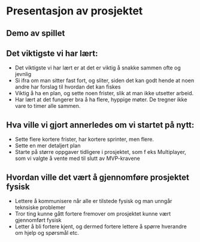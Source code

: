 # Presentasjon av prosjektet

## Demo av spillet

## Det viktigste vi har lært:
* Det viktigste vi har lært er at det er viktig å snakke sammen ofte og jevnlig
* Si ifra om man sitter fast fort, og sliter, siden det kan godt hende at noen andre har forslag til hvordan det kan fiskes
* Viktig å ha en plan, og sette noen frister, slik at man ikke utsetter arbeid.
* Har lært at det fungerer bra å ha flere, hyppige møter. De tregner ikke vare to timer alle sammen.

## Hva ville vi gjort annerledes om vi startet på nytt:
* Sette flere kortere frister, har kortere sprinter, men flere.
* Sette en mer detaljert plan
* Starte på større oppgaver tidligere i prosjektet, som f eks Multiplayer, som vi valgte å vente med til slutt av MVP-kravene

## Hvordan ville det vært å gjennomføre prosjektet fysisk
* Lettere å kommunisere når alle er tilstede fysisk og man unngår teknsiske problemer
* Tror ting kunne gått fortere fremover om prosjektet kunne vært gjennomført fysisk
* Letter å bli fortere kjent, og dermed fortere lettere å spørre hverandre om hjelp og spørsmål etc.
